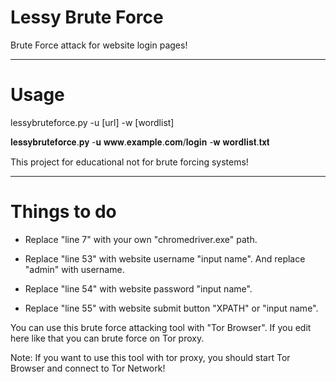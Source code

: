 # Lessy Brute Force

Brute Force attack for website login pages!

--------

# Usage

lessybruteforce.py -u [url] -w [wordlist]

𝐥𝐞𝐬𝐬𝐲𝐛𝐫𝐮𝐭𝐞𝐟𝐨𝐫𝐜𝐞.𝐩𝐲 -𝐮 𝐰𝐰𝐰.𝐞𝐱𝐚𝐦𝐩𝐥𝐞.𝐜𝐨𝐦/𝐥𝐨𝐠𝐢𝐧 -𝐰 𝐰𝐨𝐫𝐝𝐥𝐢𝐬𝐭.𝐭𝐱𝐭

This project for educational not for brute forcing systems!

---

# Things to do

- Replace "line 7" with your own "chromedriver.exe" path.

- Replace "line 53" with website username "input name". And replace "admin" with username.

- Replace "line 54" with website password "input name".

- Replace "line 55" with website submit button "XPATH" or "input name".

You can use this brute force attacking tool with "Tor Browser". If you edit here like that you can brute force on Tor proxy.

Note: If you want to use this tool with tor proxy, you should start Tor Browser and connect to Tor Network!
